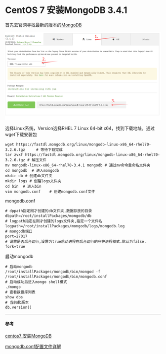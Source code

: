 # CentOS 7 安装MongoDB 3.4.1

首先去官网寻找最新的版本的[MongoDB](https://www.mongodb.com/download-center#community)

![download](1.png)

选择Linux系统，Version选择RHEL 7 Linux 64-bit x64，找到下载地址，通过wget下载安装包

```shell
wget https://fastdl.mongodb.org/linux/mongodb-linux-x86_64-rhel70-3.2.6.tgz		# 等待下载完成
tar zvxf https://fastdl.mongodb.org/linux/mongodb-linux-x86_64-rhel70-3.2.6.tgz # 解压文件
mv mongodb-linux-x86_64-rhel70-3.4.1 mongodb # 通过mv命令重命名文件夹
cd mongodb	# 进入mongodb
mkdir db # 创建db文件夹
mkdir logs # 创建logs文件夹
cd bin	# 进入bin
vim mongodb.conf	# 创建mongodb.conf文件
```

mongodb.conf

```properties
# dppath指定刚才创建的db文件夹,数据存放的目录
dbpath=/root/installPackages/mongodb/db
# logpath指定在刚才创建的logs文件夹,指定一个文件名
logpath=/root/installPackages/mongodb/logs/mongodb.log
# mongodb端口
port=27017
# 设置是否后台运行,设置为true启动进程在后台运行的守护进程模式.默认为false.
fork=true
```

启动mongodb

```shell
# 启动mongodb
/root/installPackages/mongodb/bin/mongod -f /root/installPackages/mongodb/bin/mongodb.conf
# 启动成功后进入mongo shell模式
./mongo
# 查看数据库列表
show dbs
# 当前db版本
db.version()

```

***

#### 参考

[centos7 安装MongoDB](http://www.cnblogs.com/weiweictgu/p/5517717.html)

[mongodb.conf配置文件详解](https://my.oschina.net/pwd/blog/399374)



